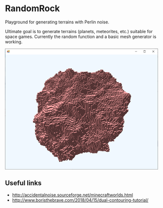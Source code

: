 # RandomRock

Playground for generating terrains with Perlin noise.

Ultimate goal is to generate terrains (planets, meteorites, etc.) suitable for space games. Currently the random function and a basic mesh generator is working. 

![Screenshot](Screenshots/20200202.png)

## Useful links

* http://accidentalnoise.sourceforge.net/minecraftworlds.html
* http://www.boristhebrave.com/2018/04/15/dual-contouring-tutorial/
